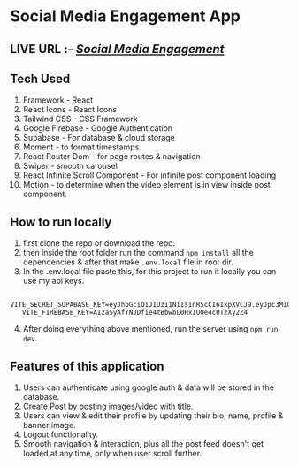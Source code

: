 # Social Media Engagement App

## LIVE URL :- _[Social Media Engagement](https://social-media-engagement.vercel.app/)_

## Tech Used

1. Framework - React
2. React Icons - React Icons
3. Tailwind CSS - CSS Framework
4. Google Firebase - Google Authentication
5. Supabase - For database & cloud storage
6. Moment - to format timestamps
7. React Router Dom - for page routes & navigation
8. Swiper - smooth carousel
9. React Infinite Scroll Component - For infinite post component loading
10. Motion - to determine when the video element is in view inside post component.

## How to run locally

1. first clone the repo or download the repo.
2. then inside the root folder run the command `npm install` all the dependencies & after that make `.env.local` file in root dir.
3. In the .env.local file paste this, for this project to run it locally you can use my api keys.
```
   VITE_SECRET_SUPABASE_KEY=eyJhbGciOiJIUzI1NiIsInR5cCI6IkpXVCJ9.eyJpc3MiOiJzdXBhYmFzZSIsInJlZiI6ImNsdWF0YWVvb3drY3VjZHZsd2dsIiwicm9sZSI6InNlcnZpY2Vfcm9sZSIsImlhdCI6MTczNDI3Nzk4OCwiZXhwIjoyMDQ5ODUzOTg4fQ.VUAvjvNe20ebViLo6FD2yRiF5UT5wfilCW36mFpaFEM
   VITE_FIREBASE_KEY=AIzaSyAfYNJDfie4tBbwbL0HxIU0e4c0TzXy2Z4

```
4. After doing everything above mentioned, run the server using `npm run dev`.


## Features of this application
1. Users can authenticate using google auth & data will be stored in the database.
2. Create Post by posting images/video with title.
3. Users can view &  edit their profile by updating their bio, name, profile & banner image.
4. Logout functionality.
5. Smooth navigation & interaction, plus all the post feed doesn't get loaded at any time, only when user scroll further.
